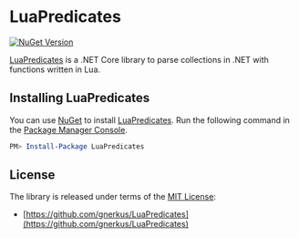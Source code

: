 # LuaPredicates #

<a href="https://www.nuget.org/packages/Nanotome.LuaPredicates"><img src="https://img.shields.io/nuget/v/Nanotome.LuaPredicates.svg" alt="NuGet Version" /></a>

[LuaPredicates]: https://github.com/gnerkus/LuaPredicates
[MIT License]: https://opensource.org/licenses/MIT

[LuaPredicates] is a .NET Core library to parse collections in .NET with functions written in Lua.

## Installing LuaPredicates ##

You can use [NuGet](https://www.nuget.org) to install [LuaPredicates]. Run the following command
in the [Package Manager Console](http://docs.nuget.org/consume/package-manager-console).

```powershell
PM> Install-Package LuaPredicates
```

## License ##

The library is released under terms of the [MIT License]:

* [https://github.com/gnerkus/LuaPredicates](https://github.com/gnerkus/LuaPredicates)